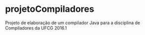 # projetoCompiladores
Projeto de elaboração de um compilador Java para a disciplina de Compiladores da UFCG 2016.1
